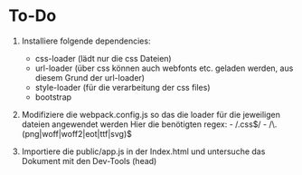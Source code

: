# To-Do

1. Installiere folgende dependencies:
    - css-loader (lädt nur die css Dateien)
    - url-loader (über css können auch webfonts etc. geladen werden, aus diesem Grund der url-loader)
    - style-loader (für die verarbeitung der css files)
    - bootstrap

2. Modifiziere die webpack.config.js so das die loader für die jeweiligen dateien angewendet werden
    Hier die benötigten regex:
        - /\.css$/
        - /\.(png|woff|woff2|eot|ttf|svg)$

3. Importiere die public/app.js in der Index.html und untersuche das Dokument mit den Dev-Tools (head)